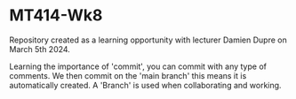 # MT414-Wk8
Repository created as a learning opportunity with lecturer Damien Dupre on March 5th 2024. 

Learning the importance of 'commit', you can commit with any type of comments.
We then commit on the 'main branch' this means it is automatically created.
A 'Branch' is used when collaborating and working.
